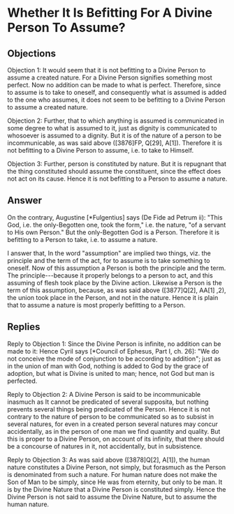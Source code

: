 # Whether It Is Befitting For A Divine Person To Assume?

## Objections

Objection 1: It would seem that it is not befitting to a Divine Person to assume a created nature. For a Divine Person signifies something most perfect. Now no addition can be made to what is perfect. Therefore, since to assume is to take to oneself, and consequently what is assumed is added to the one who assumes, it does not seem to be befitting to a Divine Person to assume a created nature.

Objection 2: Further, that to which anything is assumed is communicated in some degree to what is assumed to it, just as dignity is communicated to whosoever is assumed to a dignity. But it is of the nature of a person to be incommunicable, as was said above ([3876]FP, Q[29], A[1]). Therefore it is not befitting to a Divine Person to assume, i.e. to take to Himself.

Objection 3: Further, person is constituted by nature. But it is repugnant that the thing constituted should assume the constituent, since the effect does not act on its cause. Hence it is not befitting to a Person to assume a nature.

## Answer

On the contrary, Augustine [*Fulgentius] says (De Fide ad Petrum ii): "This God, i.e. the only-Begotten one, took the form," i.e. the nature, "of a servant to His own Person." But the only-Begotten God is a Person. Therefore it is befitting to a Person to take, i.e. to assume a nature.

I answer that, In the word "assumption" are implied two things, viz. the principle and the term of the act, for to assume is to take something to oneself. Now of this assumption a Person is both the principle and the term. The principle---because it properly belongs to a person to act, and this assuming of flesh took place by the Divine action. Likewise a Person is the term of this assumption, because, as was said above ([3877]Q[2], AA[1] ,2), the union took place in the Person, and not in the nature. Hence it is plain that to assume a nature is most properly befitting to a Person.

## Replies

Reply to Objection 1: Since the Divine Person is infinite, no addition can be made to it: Hence Cyril says [*Council of Ephesus, Part I, ch. 26]: "We do not conceive the mode of conjunction to be according to addition"; just as in the union of man with God, nothing is added to God by the grace of adoption, but what is Divine is united to man; hence, not God but man is perfected.

Reply to Objection 2: A Divine Person is said to be incommunicable inasmuch as It cannot be predicated of several supposita, but nothing prevents several things being predicated of the Person. Hence it is not contrary to the nature of person to be communicated so as to subsist in several natures, for even in a created person several natures may concur accidentally, as in the person of one man we find quantity and quality. But this is proper to a Divine Person, on account of its infinity, that there should be a concourse of natures in it, not accidentally, but in subsistence.

Reply to Objection 3: As was said above ([3878]Q[2], A[1]), the human nature constitutes a Divine Person, not simply, but forasmuch as the Person is denominated from such a nature. For human nature does not make the Son of Man to be simply, since He was from eternity, but only to be man. It is by the Divine Nature that a Divine Person is constituted simply. Hence the Divine Person is not said to assume the Divine Nature, but to assume the human nature.